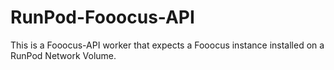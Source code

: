 # RunPod-Fooocus-API

This is a Fooocus-API worker that expects a Fooocus instance installed on a RunPod Network Volume.
